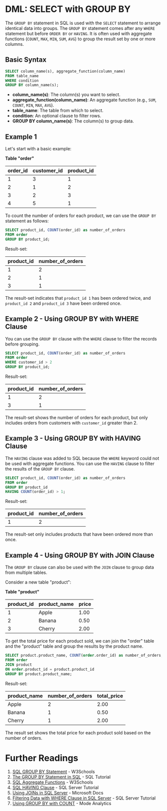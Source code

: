 # DML: SELECT with GROUP BY

The `GROUP BY` statement in SQL is used with the `SELECT` statement to arrange identical data into groups. The `GROUP BY` statement comes after any `WHERE` statement but before `ORDER BY` or `HAVING`. It is often used with aggregate functions (`COUNT`, `MAX`, `MIN`, `SUM`, `AVG`) to group the result set by one or more columns.

## Basic Syntax

```sql
SELECT column_name(s), aggregate_function(column_name)
FROM table_name
WHERE condition
GROUP BY column_name(s);
```

- **column_name(s)**: The column(s) you want to select.
- **aggregate_function(column_name)**: An aggregate function (e.g., `SUM`, `COUNT`, `MIN`, `MAX`, `AVG`).
- **table_name**: The table from which to select.
- **condition**: An optional clause to filter rows.
- **GROUP BY column_name(s)**: The column(s) to group data.

## Example 1

Let's start with a basic example:

**Table "order"**

| order_id | customer_id | product_id |
| -------- | ----------- | ---------- |
| 1        | 3           | 1          |
| 2        | 1           | 2          |
| 3        | 2           | 3          |
| 4        | 5           | 1          |

To count the number of orders for each product, we can use the `GROUP BY` statement as follows:

```sql
SELECT product_id, COUNT(order_id) as number_of_orders
FROM order
GROUP BY product_id;
```

Result-set:

| product_id | number_of_orders |
| ---------- | ---------------- |
| 1          | 2                |
| 2          | 1                |
| 3          | 1                |

The result-set indicates that `product_id 1` has been ordered twice, and `product_id 2` and `product_id 3` have been ordered once.

## Example 2 - Using GROUP BY with WHERE Clause

You can use the `GROUP BY` clause with the `WHERE` clause to filter the records before grouping.

```sql
SELECT product_id, COUNT(order_id) as number_of_orders
FROM order
WHERE customer_id > 2
GROUP BY product_id;
```

Result-set:

| product_id | number_of_orders |
| ---------- | ---------------- |
| 1          | 2                |
| 3          | 1                |

The result-set shows the number of orders for each product, but only includes orders from customers with `customer_id` greater than 2.

## Example 3 - Using GROUP BY with HAVING Clause

The `HAVING` clause was added to SQL because the `WHERE` keyword could not be used with aggregate functions. You can use the `HAVING` clause to filter the results of the `GROUP BY` clause.

```sql
SELECT product_id, COUNT(order_id) as number_of_orders
FROM order
GROUP BY product_id
HAVING COUNT(order_id) > 1;
```

Result-set:

| product_id | number_of_orders |
| ---------- | ---------------- |
| 1          | 2                |

The result-set only includes products that have been ordered more than once.

## Example 4 - Using GROUP BY with JOIN Clause

The `GROUP BY` clause can also be used with the `JOIN` clause to group data from multiple tables.

Consider a new table "product":

**Table "product"**

| product_id | product_name | price |
| ---------- | ------------ | ----- |
| 1          | Apple        | 1.00  |
| 2          | Banana       | 0.50  |
| 3          | Cherry       | 2.00  |

To get the total price for each product sold, we can join the "order" table and the "product" table and group the results by the product name.

```sql
SELECT product.product_name, COUNT(order.order_id) as number_of_orders, SUM(product.price) as total_price
FROM order
JOIN product
ON order.product_id = product.product_id
GROUP BY product.product_name;
```

Result-set:

| product_name | number_of_orders | total_price |
| ------------ | ---------------- | ----------- |
| Apple        | 2                | 2.00        |
| Banana       | 1                | 0.50        |
| Cherry       | 1                | 2.00        |

The result set shows the total price for each product sold based on the number of orders.

# Further Readings

1. [SQL GROUP BY Statement](https://www.w3schools.com/sql/sql_groupby.asp) - W3Schools
2. [The GROUP BY Statement in SQL](https://www.sqltutorial.org/sql-group-by/) - SQL Tutorial
3. [SQL Aggregate Functions](https://www.w3schools.com/sql/sql_count_avg_sum.asp) - W3Schools
4. [SQL HAVING Clause](https://www.sqlservertutorial.net/sql-server-basics/sql-server-having/) - SQL Server Tutorial
5. [Using JOINs in SQL Server](https://docs.microsoft.com/en-us/sql/t-sql/queries/select-transact-sql?view=sql-server-ver15#using-joins) - Microsoft Docs
6. [Filtering Data with WHERE Clause in SQL Server](https://www.sqlservertutorial.net/sql-server-basics/sql-server-where/) - SQL Server Tutorial
7. [Using GROUP BY with COUNT](https://mode.com/sql-tutorial/sql-group-by/) - Mode Analytics
